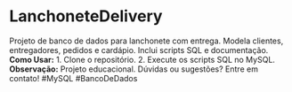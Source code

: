 # LanchoneteDelivery
 Projeto de banco de dados para lanchonete com entrega. Modela clientes, entregadores, pedidos e cardápio. Inclui scripts SQL e documentação.   **Como Usar:** 1. Clone o repositório. 2. Execute os scripts SQL no MySQL.  **Observação:** Projeto educacional. Dúvidas ou sugestões? Entre em contato!  #MySQL #BancoDeDados
